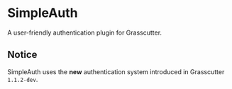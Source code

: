 # SimpleAuth
A user-friendly authentication plugin for Grasscutter.

## Notice
SimpleAuth uses the **new** authentication system introduced in Grasscutter `1.1.2-dev`.